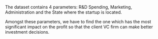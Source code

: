 The dataset contains 4 parameters: R&D Spending, Marketing, Administration and the State where the startup is located.

Amongst these parameters, we have to find the one which has the most significant impact on the profit so that the client VC
firm can make better investment decisions.
